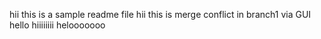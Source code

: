 hii this is a sample readme file
hii this is merge conflict in branch1 via GUI
hello
hiiiiiiii
helooooooo
